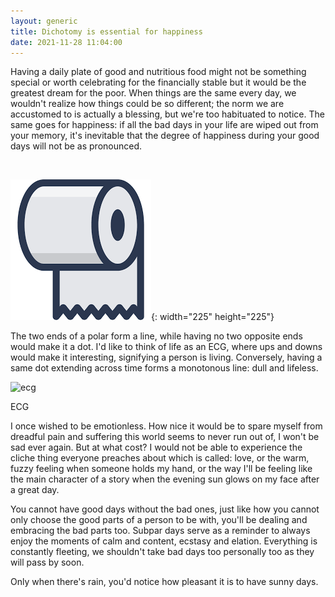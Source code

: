 ```yaml
---
layout: generic
title: Dichotomy is essential for happiness
date: 2021-11-28 11:04:00
---
```

Having a daily plate of good and nutritious food might not be something special or worth celebrating for the financially stable but it would be the greatest dream for the poor. When things are the same every day, we wouldn't realize how things could be so different; the norm we are accustomed to is actually a blessing, but we're too habituated to notice. The same goes for happiness: if all the bad days in your life are wiped out from your memory, it's inevitable that the degree of happiness during your good days will not be as pronounced.

&nbsp;

![description yo](/uploads/paper.png "a title!"){: width="225" height="225"}

The two ends of a polar form a line, while having no two opposite ends would make it a dot. I'd like to think of life as an ECG, where ups and downs would make it interesting, signifying a person is living. Conversely, having a same dot extending across time forms a monotonous line: dull and lifeless.

![ecg](https://i.imgur.com/L2nZaLk.png)
<div class="g">ECG</div>

I once wished to be emotionless. How nice it would be to spare myself from dreadful pain and suffering this world seems to never run out of, I won't be sad ever again. But at what cost? I would not be able to experience the cliche thing everyone preaches about which is called: love, or the warm, fuzzy feeling when someone holds my hand, or the way I'll be feeling like the main character of a story when the evening sun glows on my face after a great day.

You cannot have good days without the bad ones, just like how you cannot only choose the good parts of a person to be with, you'll be dealing and embracing the bad parts too. Subpar days serve as a reminder to always enjoy the moments of calm and content, ecstasy and elation. Everything is constantly fleeting, we shouldn't take bad days too personally too as they will pass by soon.

Only when there's rain, you'd notice how pleasant it is to have sunny days.
